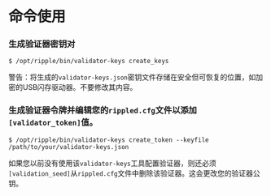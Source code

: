 # 命令使用



### 生成验证器密钥对

```
$ /opt/ripple/bin/validator-keys create_keys
```

警告：将生成的`validator-keys.json`密钥文件存储在安全但可恢复的位置，如加密的USB闪存驱动器。不要修改其内容。



### 生成验证器令牌并编辑您的`rippled.cfg`文件以添加`[validator_token]`值。

```
$ /opt/ripple/bin/validator-keys create_token --keyfile /path/to/your/validator-keys.json
```

如果您以前没有使用该`validator-keys`工具配置验证器，则还必须`[validation_seed]`从`rippled.cfg`文件中删除该验证器。这会更改您的验证器公钥。